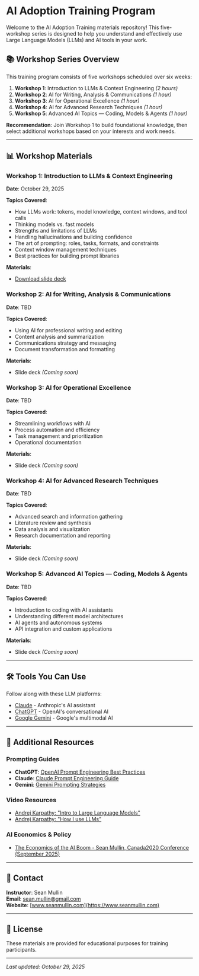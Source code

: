 # AI Adoption Training Program

Welcome to the AI Adoption Training materials repository! This five-workshop series is designed to help you understand and effectively use Large Language Models (LLMs) and AI tools in your work.

## 📚 Workshop Series Overview

This training program consists of five workshops scheduled over six weeks:

1. **Workshop 1**: Introduction to LLMs & Context Engineering *(2 hours)*
2. **Workshop 2**: AI for Writing, Analysis & Communications *(1 hour)*
3. **Workshop 3**: AI for Operational Excellence *(1 hour)*
4. **Workshop 4**: AI for Advanced Research Techniques *(1 hour)*
5. **Workshop 5**: Advanced AI Topics — Coding, Models & Agents *(1 hour)*

**Recommendation**: Join Workshop 1 to build foundational knowledge, then select additional workshops based on your interests and work needs.

---

## 📊 Workshop Materials

### Workshop 1: Introduction to LLMs & Context Engineering
**Date**: October 29, 2025

**Topics Covered**:
- How LLMs work: tokens, model knowledge, context windows, and tool calls
- Thinking models vs. fast models
- Strengths and limitations of LLMs
- Handling hallucinations and building confidence
- The art of prompting: roles, tasks, formats, and constraints
- Context window management techniques
- Best practices for building prompt libraries

**Materials**:
- [Download slide deck](./AI%20Training%20-%20Workshop%201%20-%20TA%20-%202025.10.29.pdf)

### Workshop 2: AI for Writing, Analysis & Communications
**Date**: TBD

**Topics Covered**:
- Using AI for professional writing and editing
- Content analysis and summarization
- Communications strategy and messaging
- Document transformation and formatting

**Materials**:
- Slide deck *(Coming soon)*

### Workshop 3: AI for Operational Excellence
**Date**: TBD

**Topics Covered**:
- Streamlining workflows with AI
- Process automation and efficiency
- Task management and prioritization
- Operational documentation

**Materials**:
- Slide deck *(Coming soon)*

### Workshop 4: AI for Advanced Research Techniques
**Date**: TBD

**Topics Covered**:
- Advanced search and information gathering
- Literature review and synthesis
- Data analysis and visualization
- Research documentation and reporting

**Materials**:
- Slide deck *(Coming soon)*

### Workshop 5: Advanced AI Topics — Coding, Models & Agents
**Date**: TBD

**Topics Covered**:
- Introduction to coding with AI assistants
- Understanding different model architectures
- AI agents and autonomous systems
- API integration and custom applications

**Materials**:
- Slide deck *(Coming soon)*

---

## 🛠️ Tools You Can Use

Follow along with these LLM platforms:
- [Claude](https://claude.ai) - Anthropic's AI assistant
- [ChatGPT](https://chat.openai.com) - OpenAI's conversational AI
- [Google Gemini](https://gemini.google.com) - Google's multimodal AI

---

## 📖 Additional Resources

### Prompting Guides
- **ChatGPT**: [OpenAI Prompt Engineering Best Practices](https://help.openai.com/en/articles/6654000-best-practices-for-prompt-engineering-with-the-openai-api)
- **Claude**: [Claude Prompt Engineering Guide](https://docs.claude.com/en/docs/build-with-claude/prompt-engineering/claude-4-best-practices)
- **Gemini**: [Gemini Prompting Strategies](https://ai.google.dev/gemini-api/docs/prompting-strategies)

### Video Resources
- [Andrej Karpathy: "Intro to Large Language Models"](https://www.youtube.com/watch?v=zjkBMFhNj_g)
- [Andrej Karpathy: "How I use LLMs"](https://www.youtube.com/watch?v=EWvNQjAaOHw)

### AI Economics & Policy
- [The Economics of the AI Boom - Sean Mullin, Canada2020 Conference (September 2025)](https://www.seanmullin.ca/presentations/Economics_of_the_AI_Boom-Canada2020-Sept2025.pdf)

---

## 📧 Contact

**Instructor**: Sean Mullin  
**Email**: sean.mullin@gmail.com  
**Website**: [www.seanmullin.com](https://www.seanmullin.com)

---

## 📝 License

These materials are provided for educational purposes for training participants.

---

*Last updated: October 29, 2025*
